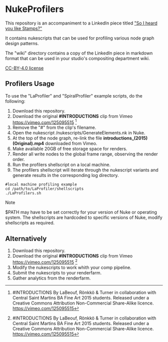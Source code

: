 # NukeProfilers

This repository is an accompaniment to a LinkedIn piece titled ["So I heard you like Stamps?"](https://www.linkedin.com/pulse/so-i-heard-you-like-stamps-part-1-daniel-harkness-xxudc)

It contains nukescripts that can be used for profiling various node graph design patterns.

The "wiki" directory contains a copy of the LinkedIn piece in markdown format that can be used in your studio's compositing department wiki.

[CC-BY-4.0 license](../LICENSE)

## Profilers Usage

To use the "LaProfiler" and "SpiralProfiler" example scripts, do the following:
1. Download this repository.
2. Download the original **#INTRODUCTIONS** clip from Vimeo https://vimeo.com/125095515 [^1]
3. Remove the "#" from the clip's filename.
4. Open the nukescript /nukescripts/GenerateElements.nk in Nuke.
5. At the top of the node graph, re-link the file **introductions_(2015) (Original).mp4** downloaded from Vimeo.
6. Make available 20GB of free storage space for renders.
7. Render all write nodes to the global frame range, observing the render order.
8. Run the profilers shellscript on a local machine.
9. The profilers shellscript will iterate through the nukescript variants and generate results in the corresponding log directory.
```
#local machine profiling example
cd /path/to/LaProfiler/shellscripts
./LaProfilers.sh
```
> [!NOTE]
> $PATH may have to be set correctly for your version of Nuke or operating system. The shellscripts are hardcoded to specific versions of Nuke, modify shellscripts as required.

## Alternatively 
1. Download this repository.
2. Download the original **#INTRODUCTIONS** clip from Vimeo https://vimeo.com/125095515 [^1]
3. Modify the nukescripts to work whith your comp pipeline.
4. Submit the nukescripts to your renderfarm.
5. Gather analytics from the renderfarm.

[^1]: #INTRODUCTIONS 
  By LaBeouf, Rönkkö & Turner in collaboration with Central Saint Martins BA Fine Art 2015 students. Released under a Creative Commons Attribution Non-Commercial Share-Alike licence. https://vimeo.com/125095515
